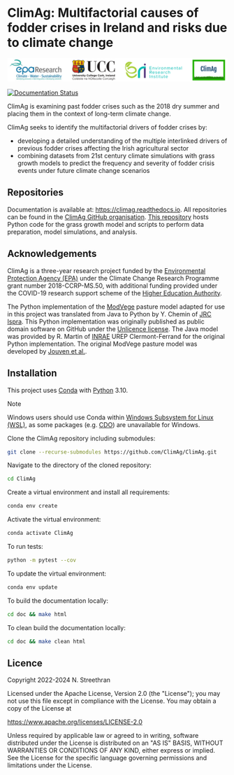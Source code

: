 # ClimAg: Multifactorial causes of fodder crises in Ireland and risks due to climate change

![ClimAg project logos](https://raw.githubusercontent.com/ClimAg/.github/main/images/logos.png)

[![Documentation Status](https://readthedocs.org/projects/climag/badge/?version=latest)](https://climag.readthedocs.io/?badge=latest)

ClimAg is examining past fodder crises such as the 2018 dry summer and placing them in the context of long-term climate change.

ClimAg seeks to identify the multifactorial drivers of fodder crises by:

- developing a detailed understanding of the multiple interlinked drivers of previous fodder crises affecting the Irish agricultural sector
- combining datasets from 21st century climate simulations with grass growth models to predict the frequency and severity of fodder crisis events under future climate change scenarios

## Repositories

Documentation is available at: <https://climag.readthedocs.io>.
All repositories can be found in the [ClimAg GitHub organisation](https://github.com/ClimAg).
[This repository](https://github.com/ClimAg/ClimAg) hosts Python code for the grass growth model and scripts to perform data preparation, model simulations, and analysis.

## Acknowledgements

ClimAg is a three-year research project funded by the [Environmental Protection Agency (EPA)](https://www.epa.ie/) under the Climate Change Research Programme grant number 2018-CCRP-MS.50, with additional funding provided under the COVID-19 research support scheme of the [Higher Education Authority](https://hea.ie/).

The Python implementation of the [ModVege](https://code.europa.eu/agri4cast/modvege) pasture model adapted for use in this project was translated from Java to Python by Y. Chemin of [JRC Ispra](https://joint-research-centre.ec.europa.eu/jrc-sites-across-europe/jrc-ispra-italy_en).
This Python implementation was originally published as public domain software on GitHub under the [Unlicence license](https://github.com/ClimAg/modvege).
The Java model was provided by R. Martin of [INRAE](https://www.inrae.fr/en) UREP Clermont-Ferrand for the original Python implementation.
The original ModVege pasture model was developed by [Jouven et al.](https://doi.org/10.1111/j.1365-2494.2006.00515.x).

## Installation

This project uses [Conda](https://docs.conda.io/projects/conda/en/latest/user-guide/install/index.html) with [Python](https://www.python.org/) 3.10.

> [!NOTE]
> Windows users should use Conda within [Windows Subsystem for Linux (WSL)](https://learn.microsoft.com/en-us/windows/wsl/install), as some packages (e.g. [CDO](https://code.mpimet.mpg.de/projects/cdo)) are unavailable for Windows.

Clone the ClimAg repository including submodules:

```sh
git clone --recurse-submodules https://github.com/ClimAg/ClimAg.git
```

Navigate to the directory of the cloned repository:

```sh
cd ClimAg
```

Create a virtual environment and install all requirements:

```sh
conda env create
```

Activate the virtual environment:

```sh
conda activate ClimAg
```

To run tests:

```sh
python -m pytest --cov
```

To update the virtual environment:

```sh
conda env update
```

To build the documentation locally:

```sh
cd doc && make html
```

To clean build the documentation locally:

```sh
cd doc && make clean html
```

## Licence

Copyright 2022-2024 N. Streethran

Licensed under the Apache License, Version 2.0 (the "License");
you may not use this file except in compliance with the License.
You may obtain a copy of the License at

  <https://www.apache.org/licenses/LICENSE-2.0>

Unless required by applicable law or agreed to in writing, software
distributed under the License is distributed on an "AS IS" BASIS,
WITHOUT WARRANTIES OR CONDITIONS OF ANY KIND, either express or implied.
See the License for the specific language governing permissions and
limitations under the License.
